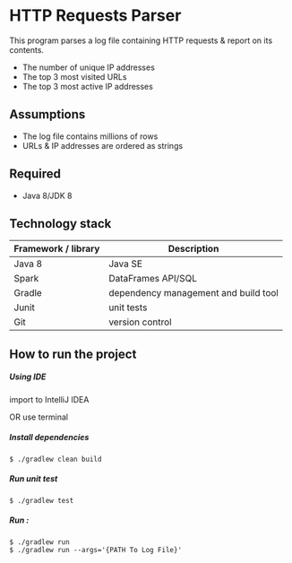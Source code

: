 # HTTP Requests Parser  

This program parses a log file containing HTTP requests & report on its contents.

* The number of unique IP addresses
* The top 3 most visited URLs
* The top 3 most active IP addresses


## Assumptions
* The log file contains millions of rows
* URLs & IP addresses are ordered as strings

## Required
* Java 8/JDK 8

## Technology stack

Framework / library | Description
--------------------|------------
Java 8              | Java SE
Spark               | DataFrames API/SQL
Gradle              | dependency management and build tool
Junit               | unit tests
Git                 | version control



## How to run the project

##### Using IDE
import to IntelliJ IDEA


OR use terminal

##### Install dependencies
    
```    
$ ./gradlew clean build
```


##### Run unit test

```
$ ./gradlew test
```

##### Run :

```
$ ./gradlew run
$ ./gradlew run --args='{PATH To Log File}'
```



